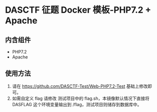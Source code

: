 # DASCTF 征题 Docker 模板-PHP7.2 + Apache
## 内含组件
- PHP7.2
- Apache

## 使用方法
1. 请在 https://github.com/DASCTF-Test/Web-PHP7.2-Test  基础上修改即可。
2. 如需自定义 flag 请修改 测试项目中的 flag.sh，本镜像默认情况下直接将 DASFLAG 这个环境变量输出到 /flag，测试项目则储存到数据库中。

